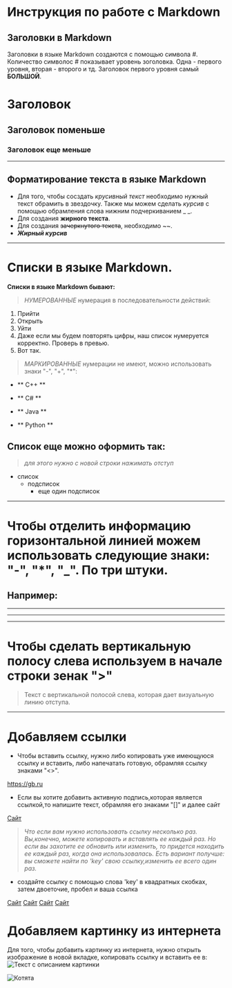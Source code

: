 # Инструкция по работе с Markdown


## Заголовки в Markdown 
Заголовки в языке Markdown создаются с помощью символа #. Количество символос # показывает уровень зоголовка. Одна - первого уровня, вторая - второго и тд. Заголовок первого уровня самый **БОЛЬШОЙ**. 
# Заголовок
## Заголовок поменьше
### Заголовок еще меньше

___
## Форматирование текста в языке Markdown
- Для того, чтобы сосздать *крусивный текст* необходимо нужный текст обрамить в звездочку.
Также мы можем сделать _курсив_  с помощью обрамления слова нижним подчеркиванием _ _.
- Для создания **жирного текста**. 
- Для создания ~~зачеркнутого текста~~, необходимо ~~. 
- _**Жирный курсив**_ 
___
# Списки в языке Markdown.
**Списки в языке Markdown бывают:**

> *НУМЕРОВАННЫЕ*
нумерация в последовательности действий:
1. Прийти
2. Открыть
3. Уйти
3. Даже если мы будем повторять цифры, наш список нумеруется корректно. Проверь в превью.
3. Вот так.
> *МАРКИРОВАННЫЕ*
нумерации не имеют, можно использовать знаки "-", "+", "*":

- ** C++ **
+ ** C# **
* ** Java **
- ** Python **

## Список еще можно оформить так:
> _для этого нужно с новой строки нажимать отступ_
- список
    - подсписок
        - еще один подсписок

___

# Чтобы отделить информацию горизонтальной линией можем использовать следующие знаки: "-", "*", "_". По три штуки. 
## Например:
___ 
***
---

# Чтобы сделать вертикальную полосу слева используем в начале строки зенак ">"
>Текст с вертикальной полосой слева, которая дает визуальную линию отступа.
___
# Добавляем ссылки
- Чтобы вставить ссылку, нужно либо копировать уже имеющуюся ссылку и вставить, либо напечатать готовую, обрамляя ссылку знаками "<>". 

<https://gb.ru>

- Если вы хотите добавить активную подпись,которая является ссылкой,то напишите текст, обрамляя его знаками "[]" и далее сайт

[Сайт](https://gb.ru)

> _Что если вам нужно использовать ссылку несколько раз. Вы,конечно, можете копировать и вставлять ее каждый раз. Но если вы захотите ее обновить или изменить, то придется находить ее каждый раз, когда она использовалась. Есть вариант получше: вы сможете найти по 'key' свою ссылку,изменить ее всего один раз._

- создайте ссылку с помощью слова 'key' в квадратных скобках, затем двоеточие, пробел и ваша ссылка

[key]:(https://gb.ru)

[Сайт](key)
[Сайт](key)
[Сайт](key)
[Сайт](key)






# Добавляем картинку из интернета
Для того, чтобы добавить картинку из интернета, нужно открыть изображение в новой вкладке, копировать ссылку и вставить ее в: ![Текст с описанием картинки](https://picsum.photos/800/600)


![Котята](https://img-cdn.tinkoffjournal.ru/i/NlbrtixTSlc3NoszM-V6wMf2VS4Pm9Kt0ZpnE_rP5GY/w:1400/aHR0cHM6Ly9pbWct/Y2RuLnRpbmtvZmZq/b3VybmFsLnJ1Ly0v/bWFpbl9fX2tpdHRl/bnMuMGE4aWF6bHpo/dnNnLmpwZw)




 
